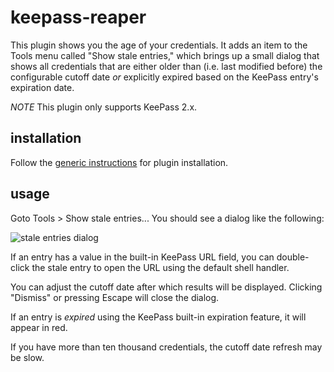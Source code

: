 # keepass-reaper

This plugin shows you the age of your credentials. It adds an item to the Tools menu called "Show stale entries," which brings up a small dialog that shows all credentials that are either older than (i.e. last modified before) the configurable cutoff date _or_ explicitly expired based on the KeePass entry's expiration date.

*NOTE* This plugin only supports KeePass 2.x.

## installation

Follow the [generic instructions](https://keepass.info/help/v2/plugins.html) for plugin installation.

## usage

Goto Tools > Show stale entries... You should see a dialog like the following:

![stale entries dialog](https://i.imgur.com/Lmz7WE1.png)

If an entry has a value in the built-in KeePass URL field, you can double-click the stale entry to open the URL using the default shell handler.

You can adjust the cutoff date after which results will be displayed. Clicking "Dismiss" or pressing Escape will close the dialog.

If an entry is _expired_ using the KeePass built-in expiration feature, it will appear in red.

If you have more than ten thousand credentials, the cutoff date refresh may be slow.
